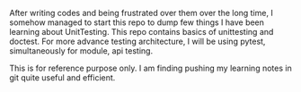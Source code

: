 After writing codes and being frustrated over them over the long time, I somehow managed to start this repo to dump few things I have been learning about UnitTesting. This repo contains basics of unittesting and doctest. For more advance testing architecture, I will be using pytest, simultaneously for module, api testing. 

This is for reference purpose only. I am finding pushing my learning notes in git quite useful and efficient. 

